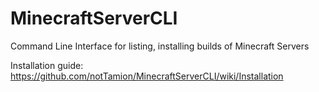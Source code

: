# MinecraftServerCLI
Command Line Interface for listing, installing builds of Minecraft Servers

Installation guide: https://github.com/notTamion/MinecraftServerCLI/wiki/Installation